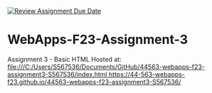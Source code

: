 [![Review Assignment Due Date](https://classroom.github.com/assets/deadline-readme-button-24ddc0f5d75046c5622901739e7c5dd533143b0c8e959d652212380cedb1ea36.svg)](https://classroom.github.com/a/q2-Q7VCy)
# WebApps-F23-Assignment-3
Assignment 3 - Basic HTML
Hosted at: 
[file:///C:/Users/S567536/Documents/GitHub/44563-webapps-f23-assignment3-S567536/index.html
](https://44-563-webapps-f23.github.io/44563-webapps-f23-assignment3-S567536/)https://44-563-webapps-f23.github.io/44563-webapps-f23-assignment3-S567536/
